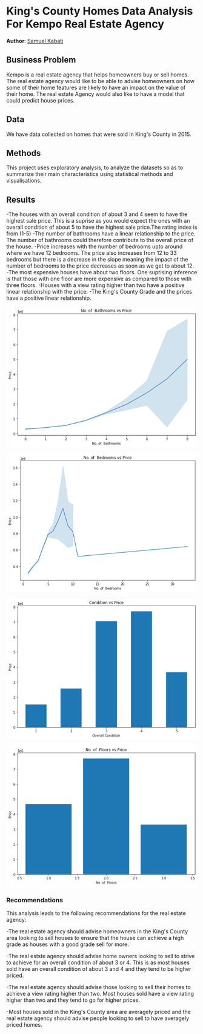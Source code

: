 
# King's County Homes Data Analysis For Kempo Real Estate Agency

**Author**: [Samuel Kabati](sam.kabati@student.moringaschool.com)

## Business Problem
Kempo is a real estate agency that helps homeowners buy or sell homes. The real estate agency would like to be able to advise homeowners on how some of their home features are likely to have an impact on the value of their home. The real estate Agency would also like to have a model that could predict house prices.

## Data
We have data collected on homes that were sold in King's County in 2015.

## Methods

This project uses exploratory analysis, to analyze the datasets so as to summarize their main characteristics using statistical methods and visualisations.

## Results
 -The houses with an overall condition of about 3 and 4 seem to have the highest sale price. This is a suprise as you would expect the ones with an overall condition of about 5 to have the highest sale price.The rating index is from (1-5)
 -The number of bathrooms have a linear relationship to the price. The number of bathrooms could therefore contribute to the overall price of the house.
 -Price increases with the number of bedrooms upto around where we have 12 bedrooms. The price also increases from 12 to 33 bedrooms but there is a decrease in the slope meaning the impact of the number of bedrooms to the price decreases as soon as we get to about 12.
 -The most expensive houses have about two floors. One suprising inference is that those with one floor are more expensive as compared to those with three floors.
 -Houses with a view rating higher than two have a positive linear relationship with the price.
 -The King's County Grade and the prices have a positive linear relationship.

![bathroomsVsPrice](./images/bathroomsVSprice.png)

![bedroomsVsPrice](./images/bedroomsVsPrice.png)

![bathroomsVsPrice](./images/condition_vs_price.png)

![bedroomsVsPrice](./images/floorsVsPrice.png)



### Recommendations


This analysis leads to the following recommendations for the real estate agency:

-The real estate agency should advise homeowners in the King's County area looking to sell houses to ensure that the house can achieve a high grade as houses with a good grade sell for more.

-The real estste agency should advise home owners looking to sell to strive to achieve for an overall condition of about 3 or 4. This is as most houses sold have an overall condition of about 3 and 4 and they tend to be higher priced.

-The real estate agency should advise those looking to sell their homes to achieve a view rating higher than two. Most houses sold have a view rating higher than two and they tend to go for higher prices.

-Most houses sold in the King's County area are averagely priced and the real estate agency should advise people looking to sell to have averagely priced homes.
